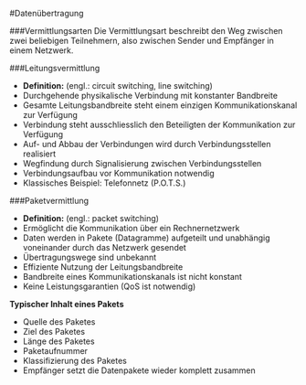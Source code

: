 #Datenübertragung
 
###Vermittlungsarten
Die Vermittlungsart beschreibt den Weg zwischen zwei beliebigen Teilnehmern, also zwischen Sender und Empfänger in einem Netzwerk.

###Leitungsvermittlung
- **Definition:** (engl.: circuit switching, line switching)
- Durchgehende physikalische Verbindung mit konstanter Bandbreite
- Gesamte Leitungsbandbreite steht einem einzigen Kommunikationskanal zur Verfügung
- Verbindung steht ausschliesslich den Beteiligten der Kommunikation zur Verfügung
- Auf- und Abbau der Verbindungen wird durch Verbindungsstellen realisiert
- Wegfindung durch Signalisierung zwischen Verbindungsstellen
- Verbindungsaufbau vor Kommunikation notwendig
- Klassisches Beispiel: Telefonnetz (P.O.T.S.)

###Paketvermittlung
- **Definition:** (engl.: packet switching)
- Ermöglicht die Kommunikation über ein Rechnernetzwerk
- Daten werden in Pakete (Datagramme) aufgeteilt und unabhängig voneinander durch das Netzwerk gesendet
- Übertragungswege sind unbekannt
- Effiziente Nutzung der Leitungsbandbreite
- Bandbreite eines Kommunikationskanals ist nicht konstant
- Keine Leistungsgarantien (QoS ist notwendig)

**Typischer Inhalt eines Pakets**
- Quelle des Paketes
- Ziel des Paketes
- Länge des Paketes
- Paketaufnummer
- Klassifizierung des Paketes
- Empfänger setzt die Datenpakete wieder komplett zusammen  

